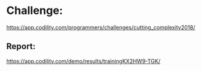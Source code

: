 ﻿# Challenge: 
https://app.codility.com/programmers/challenges/cutting_complexity2018/

## Report:
https://app.codility.com/demo/results/trainingKX2HW9-TGK/